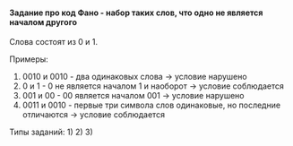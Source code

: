 #### Задание про код Фано - набор таких слов, что одно не является началом другого

Слова состоят из 0 и 1.

Примеры:
1) 0010 и 0010 - два одинаковых слова -> условие нарушено
2) 0 и 1 - 0 не является началом 1 и наоборот -> условие соблюдается
3) 001 и 00 - 00 является началом 001 -> условие нарушено
4) 0011 и 0010 - первые три символа слов одинаковые, но последние отличаются -> условие соблюдается

Типы заданий:
1) 
2) 
3) 

